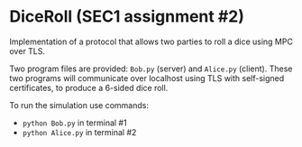# DiceRoll (SEC1 assignment #2)
Implementation of a protocol that allows two parties to roll a dice using MPC over TLS.

Two program files are provided: `Bob.py` (server) and `Alice.py` (client). These two programs will communicate over localhost using TLS with self-signed certificates, to produce a 6-sided dice roll.

To run the simulation use commands: 
- `python Bob.py` in terminal #1 
- `python Alice.py` in terminal #2
